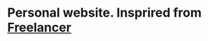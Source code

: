 # Personal website. Insprired from [Freelancer](http://startbootstrap.com/template-overviews/freelancer/)
